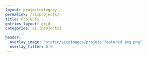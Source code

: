 ```yaml
---
layout: projectcategory
permalink: /si/projects/
title: Projects
entries_layout: grid
categories: si [projects]

header:
  overlay_image: "static/siteimages/projets featured img.png"
  overlay_filter: 0.5
---
```


